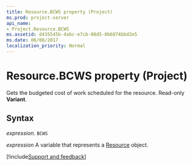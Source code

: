 ```yaml
---
title: Resource.BCWS property (Project)
ms.prod: project-server
api_name:
- Project.Resource.BCWS
ms.assetid: d435545b-4abc-e7cb-08d5-0b6874bbd2e5
ms.date: 06/08/2017
localization_priority: Normal
---
```



# Resource.BCWS property (Project)

Gets the budgeted cost of work scheduled for the resource. Read-only  **Variant**.


## Syntax

_expression_. `BCWS`

_expression_ A variable that represents a [Resource](./Project.Resource.md) object.

[!include[Support and feedback](~/includes/feedback-boilerplate.md)]